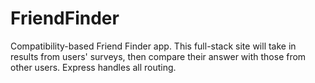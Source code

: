 # FriendFinder
Compatibility-based Friend Finder app. This full-stack site will take in results from users' surveys, then compare their answer with those from other users. Express handles all routing. 
